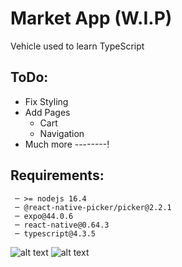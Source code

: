 # Market App (W.I.P)

Vehicle used to learn TypeScript

## ToDo:
* Fix Styling
* Add Pages
  * Cart
  * Navigation
* Much more --------!

## Requirements:
     ─ >= nodejs 16.4
     ─ @react-native-picker/picker@2.2.1
     ─ expo@44.0.6
     ─ react-native@0.64.3
     ─ typescript@4.3.5

![alt text](https://github.com/XeVile/leMarche/blob/main/home.jpg?raw=true)
![alt text](https://github.com/XeVile/leMarche/blob/main/product.jpg?raw=true)

